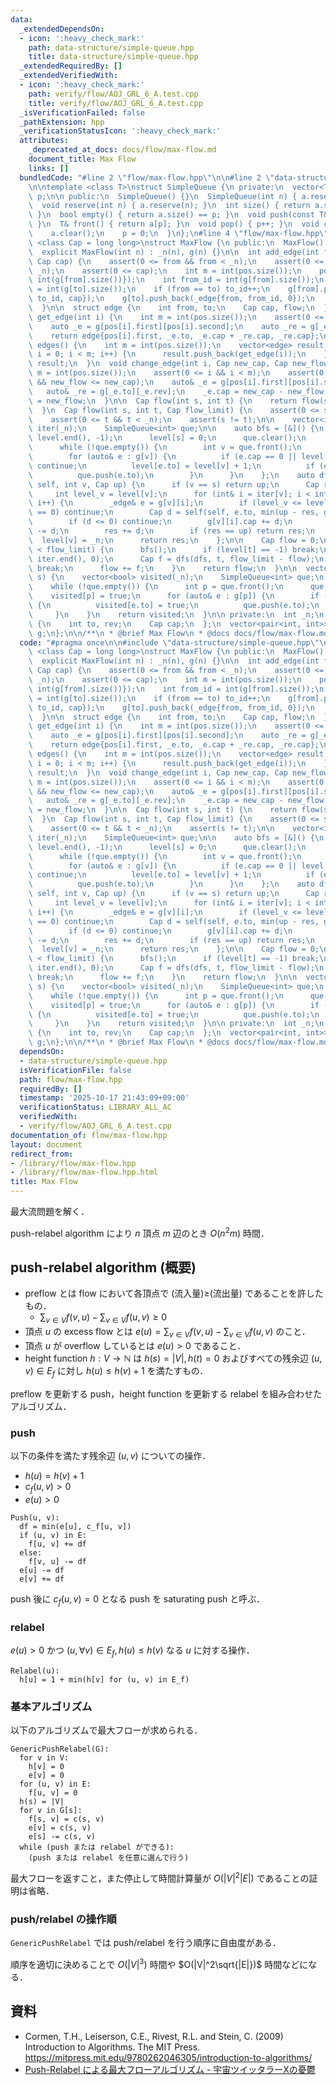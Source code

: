 ```yaml
---
data:
  _extendedDependsOn:
  - icon: ':heavy_check_mark:'
    path: data-structure/simple-queue.hpp
    title: data-structure/simple-queue.hpp
  _extendedRequiredBy: []
  _extendedVerifiedWith:
  - icon: ':heavy_check_mark:'
    path: verify/flow/AOJ_GRL_6_A.test.cpp
    title: verify/flow/AOJ_GRL_6_A.test.cpp
  _isVerificationFailed: false
  _pathExtension: hpp
  _verificationStatusIcon: ':heavy_check_mark:'
  attributes:
    _deprecated_at_docs: docs/flow/max-flow.md
    document_title: Max Flow
    links: []
  bundledCode: "#line 2 \"flow/max-flow.hpp\"\n\n#line 2 \"data-structure/simple-queue.hpp\"\
    \n\ntemplate <class T>\nstruct SimpleQueue {\n private:\n  vector<T> a;\n  int\
    \ p;\n\n public:\n  SimpleQueue() {}\n  SimpleQueue(int n) { a.reserve(n); }\n\
    \  void reserve(int n) { a.reserve(n); }\n  int size() { return a.size() - p;\
    \ }\n  bool empty() { return a.size() == p; }\n  void push(const T& v) { a.push_back(v);\
    \ }\n  T& front() { return a[p]; }\n  void pop() { p++; }\n  void clear() {\n\
    \    a.clear();\n    p = 0;\n  }\n};\n#line 4 \"flow/max-flow.hpp\"\n\ntemplate\
    \ <class Cap = long long>\nstruct MaxFlow {\n public:\n  MaxFlow() : _n(0) {}\n\
    \  explicit MaxFlow(int n) : _n(n), g(n) {}\n\n  int add_edge(int from, int to,\
    \ Cap cap) {\n    assert(0 <= from && from < _n);\n    assert(0 <= to && to <\
    \ _n);\n    assert(0 <= cap);\n    int m = int(pos.size());\n    pos.push_back({from,\
    \ int(g[from].size())});\n    int from_id = int(g[from].size());\n    int to_id\
    \ = int(g[to].size());\n    if (from == to) to_id++;\n    g[from].push_back(_edge{to,\
    \ to_id, cap});\n    g[to].push_back(_edge{from, from_id, 0});\n    return m;\n\
    \  }\n\n  struct edge {\n    int from, to;\n    Cap cap, flow;\n  };\n\n  edge\
    \ get_edge(int i) {\n    int m = int(pos.size());\n    assert(0 <= i && i < m);\n\
    \    auto _e = g[pos[i].first][pos[i].second];\n    auto _re = g[_e.to][_e.rev];\n\
    \    return edge{pos[i].first, _e.to, _e.cap + _re.cap, _re.cap};\n  }\n  vector<edge>\
    \ edges() {\n    int m = int(pos.size());\n    vector<edge> result;\n    for (int\
    \ i = 0; i < m; i++) {\n      result.push_back(get_edge(i));\n    }\n    return\
    \ result;\n  }\n  void change_edge(int i, Cap new_cap, Cap new_flow) {\n    int\
    \ m = int(pos.size());\n    assert(0 <= i && i < m);\n    assert(0 <= new_flow\
    \ && new_flow <= new_cap);\n    auto& _e = g[pos[i].first][pos[i].second];\n \
    \   auto& _re = g[_e.to][_e.rev];\n    _e.cap = new_cap - new_flow;\n    _re.cap\
    \ = new_flow;\n  }\n\n  Cap flow(int s, int t) {\n    return flow(s, t, numeric_limits<Cap>::max());\n\
    \  }\n  Cap flow(int s, int t, Cap flow_limit) {\n    assert(0 <= s && s < _n);\n\
    \    assert(0 <= t && t < _n);\n    assert(s != t);\n\n    vector<int> level(_n),\
    \ iter(_n);\n    SimpleQueue<int> que;\n\n    auto bfs = [&]() {\n      fill(level.begin(),\
    \ level.end(), -1);\n      level[s] = 0;\n      que.clear();\n      que.push(s);\n\
    \      while (!que.empty()) {\n        int v = que.front();\n        que.pop();\n\
    \        for (auto& e : g[v]) {\n          if (e.cap == 0 || level[e.to] >= 0)\
    \ continue;\n          level[e.to] = level[v] + 1;\n          if (e.to == t) return;\n\
    \          que.push(e.to);\n        }\n      }\n    };\n    auto dfs = [&](auto\
    \ self, int v, Cap up) {\n      if (v == s) return up;\n      Cap res = 0;\n \
    \     int level_v = level[v];\n      for (int& i = iter[v]; i < int(g[v].size());\
    \ i++) {\n        _edge& e = g[v][i];\n        if (level_v <= level[e.to] || g[e.to][e.rev].cap\
    \ == 0) continue;\n        Cap d = self(self, e.to, min(up - res, g[e.to][e.rev].cap));\n\
    \        if (d <= 0) continue;\n        g[v][i].cap += d;\n        g[e.to][e.rev].cap\
    \ -= d;\n        res += d;\n        if (res == up) return res;\n      }\n    \
    \  level[v] = _n;\n      return res;\n    };\n\n    Cap flow = 0;\n    while (flow\
    \ < flow_limit) {\n      bfs();\n      if (level[t] == -1) break;\n      fill(iter.begin(),\
    \ iter.end(), 0);\n      Cap f = dfs(dfs, t, flow_limit - flow);\n      if (!f)\
    \ break;\n      flow += f;\n    }\n    return flow;\n  }\n\n  vector<bool> min_cut(int\
    \ s) {\n    vector<bool> visited(_n);\n    SimpleQueue<int> que;\n    que.push(s);\n\
    \    while (!que.empty()) {\n      int p = que.front();\n      que.pop();\n  \
    \    visited[p] = true;\n      for (auto& e : g[p]) {\n        if (e.cap && !visited[e.to])\
    \ {\n          visited[e.to] = true;\n          que.push(e.to);\n        }\n \
    \     }\n    }\n    return visited;\n  }\n\n private:\n  int _n;\n  struct _edge\
    \ {\n    int to, rev;\n    Cap cap;\n  };\n  vector<pair<int, int>> pos;\n  vector<vector<_edge>>\
    \ g;\n};\n\n/**\n * @brief Max Flow\n * @docs docs/flow/max-flow.md\n */\n"
  code: "#pragma once\n\n#include \"data-structure/simple-queue.hpp\"\n\ntemplate\
    \ <class Cap = long long>\nstruct MaxFlow {\n public:\n  MaxFlow() : _n(0) {}\n\
    \  explicit MaxFlow(int n) : _n(n), g(n) {}\n\n  int add_edge(int from, int to,\
    \ Cap cap) {\n    assert(0 <= from && from < _n);\n    assert(0 <= to && to <\
    \ _n);\n    assert(0 <= cap);\n    int m = int(pos.size());\n    pos.push_back({from,\
    \ int(g[from].size())});\n    int from_id = int(g[from].size());\n    int to_id\
    \ = int(g[to].size());\n    if (from == to) to_id++;\n    g[from].push_back(_edge{to,\
    \ to_id, cap});\n    g[to].push_back(_edge{from, from_id, 0});\n    return m;\n\
    \  }\n\n  struct edge {\n    int from, to;\n    Cap cap, flow;\n  };\n\n  edge\
    \ get_edge(int i) {\n    int m = int(pos.size());\n    assert(0 <= i && i < m);\n\
    \    auto _e = g[pos[i].first][pos[i].second];\n    auto _re = g[_e.to][_e.rev];\n\
    \    return edge{pos[i].first, _e.to, _e.cap + _re.cap, _re.cap};\n  }\n  vector<edge>\
    \ edges() {\n    int m = int(pos.size());\n    vector<edge> result;\n    for (int\
    \ i = 0; i < m; i++) {\n      result.push_back(get_edge(i));\n    }\n    return\
    \ result;\n  }\n  void change_edge(int i, Cap new_cap, Cap new_flow) {\n    int\
    \ m = int(pos.size());\n    assert(0 <= i && i < m);\n    assert(0 <= new_flow\
    \ && new_flow <= new_cap);\n    auto& _e = g[pos[i].first][pos[i].second];\n \
    \   auto& _re = g[_e.to][_e.rev];\n    _e.cap = new_cap - new_flow;\n    _re.cap\
    \ = new_flow;\n  }\n\n  Cap flow(int s, int t) {\n    return flow(s, t, numeric_limits<Cap>::max());\n\
    \  }\n  Cap flow(int s, int t, Cap flow_limit) {\n    assert(0 <= s && s < _n);\n\
    \    assert(0 <= t && t < _n);\n    assert(s != t);\n\n    vector<int> level(_n),\
    \ iter(_n);\n    SimpleQueue<int> que;\n\n    auto bfs = [&]() {\n      fill(level.begin(),\
    \ level.end(), -1);\n      level[s] = 0;\n      que.clear();\n      que.push(s);\n\
    \      while (!que.empty()) {\n        int v = que.front();\n        que.pop();\n\
    \        for (auto& e : g[v]) {\n          if (e.cap == 0 || level[e.to] >= 0)\
    \ continue;\n          level[e.to] = level[v] + 1;\n          if (e.to == t) return;\n\
    \          que.push(e.to);\n        }\n      }\n    };\n    auto dfs = [&](auto\
    \ self, int v, Cap up) {\n      if (v == s) return up;\n      Cap res = 0;\n \
    \     int level_v = level[v];\n      for (int& i = iter[v]; i < int(g[v].size());\
    \ i++) {\n        _edge& e = g[v][i];\n        if (level_v <= level[e.to] || g[e.to][e.rev].cap\
    \ == 0) continue;\n        Cap d = self(self, e.to, min(up - res, g[e.to][e.rev].cap));\n\
    \        if (d <= 0) continue;\n        g[v][i].cap += d;\n        g[e.to][e.rev].cap\
    \ -= d;\n        res += d;\n        if (res == up) return res;\n      }\n    \
    \  level[v] = _n;\n      return res;\n    };\n\n    Cap flow = 0;\n    while (flow\
    \ < flow_limit) {\n      bfs();\n      if (level[t] == -1) break;\n      fill(iter.begin(),\
    \ iter.end(), 0);\n      Cap f = dfs(dfs, t, flow_limit - flow);\n      if (!f)\
    \ break;\n      flow += f;\n    }\n    return flow;\n  }\n\n  vector<bool> min_cut(int\
    \ s) {\n    vector<bool> visited(_n);\n    SimpleQueue<int> que;\n    que.push(s);\n\
    \    while (!que.empty()) {\n      int p = que.front();\n      que.pop();\n  \
    \    visited[p] = true;\n      for (auto& e : g[p]) {\n        if (e.cap && !visited[e.to])\
    \ {\n          visited[e.to] = true;\n          que.push(e.to);\n        }\n \
    \     }\n    }\n    return visited;\n  }\n\n private:\n  int _n;\n  struct _edge\
    \ {\n    int to, rev;\n    Cap cap;\n  };\n  vector<pair<int, int>> pos;\n  vector<vector<_edge>>\
    \ g;\n};\n\n/**\n * @brief Max Flow\n * @docs docs/flow/max-flow.md\n */"
  dependsOn:
  - data-structure/simple-queue.hpp
  isVerificationFile: false
  path: flow/max-flow.hpp
  requiredBy: []
  timestamp: '2025-10-17 21:43:09+09:00'
  verificationStatus: LIBRARY_ALL_AC
  verifiedWith:
  - verify/flow/AOJ_GRL_6_A.test.cpp
documentation_of: flow/max-flow.hpp
layout: document
redirect_from:
- /library/flow/max-flow.hpp
- /library/flow/max-flow.hpp.html
title: Max Flow
---
```

最大流問題を解く．

push-relabel algorithm により $n$ 頂点 $m$ 辺のとき $O(n^2m)$ 時間．

## push-relabel algorithm (概要)

- preflow とは flow において各頂点で (流入量)≥(流出量) であることを許したもの．
  - $\sum_{v\in V}f(v,u)-\sum_{v\in V}f(u,v)\geq 0$
- 頂点 $u$ の excess flow とは $e(u)=\sum_{v\in V}f(v,u)-\sum_{v\in V}f(u,v)$ のこと．
- 頂点 $u$ が overflow しているとは $e(u)\gt 0$ であること．
- height function $h:V\to\mathbb{N}$ は $h(s)=|V|,h(t)=0$ およびすべての残余辺 $(u,v)\in E_f$ に対し $h(u)\leq h(v)+1$ を満たすもの．

preflow を更新する push，height function を更新する relabel を組み合わせたアルゴリズム．

### push

以下の条件を満たす残余辺 $(u,v)$ についての操作．

- $h(u)=h(v)+1$
- $c_f(u,v)\gt 0$
- $e(u)\gt 0$

```
Push(u, v):
  df = min(e[u], c_f[u, v])
  if (u, v) in E:
    f[u, v] += df
  else:
    f[v, u] -= df
  e[u] -= df
  e[v] += df
```

push 後に $c_f(u,v)=0$ となる push を saturating push と呼ぶ．

### relabel

$e(u)\gt 0$ かつ $(u,\forall v)\in E_f,h(u)\leq h(v)$ なる $u$ に対する操作．

```
Relabel(u):
  h[u] = 1 + min(h[v] for (u, v) in E_f)
```

### 基本アルゴリズム

以下のアルゴリズムで最大フローが求められる．

```
GenericPushRelabel(G):
  for v in V:
    h[v] = 0
    e[v] = 0
  for (u, v) in E:
    f[u, v] = 0
  h(s) = |V|
  for v in G[s]:
    f[s, v] = c(s, v)
    e[v] = c(s, v)
    e[s] -= c(s, v)
  while (push または relabel ができる):
    (push または relabel を任意に選んで行う)
```

最大フローを返すこと，また停止して時間計算量が $O(|V|^2|E|)$ であることの証明は省略． 

### push/relabel の操作順

`GenericPushRelabel` では push/relabel を行う順序に自由度がある．

順序を適切に決めることで $O(|V|^3)$ 時間や $O(|V|^2\sqrt{|E|})$ 時間などになる．

## 資料

- Cormen, T.H., Leiserson, C.E., Rivest, R.L. and Stein, C. (2009) Introduction to Algorithms. The MIT Press. https://mitpress.mit.edu/9780262046305/introduction-to-algorithms/
- [Push-Relabel による最大フローアルゴリズム - 宇宙ツイッタラーXの憂鬱](https://kenkoooo.hatenablog.com/entry/2016/12/22/143638)